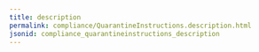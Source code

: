 ```yaml
---
title: description
permalink: compliance/QuarantineInstructions.description.html
jsonid: compliance_quarantineinstructions_description
---
```

